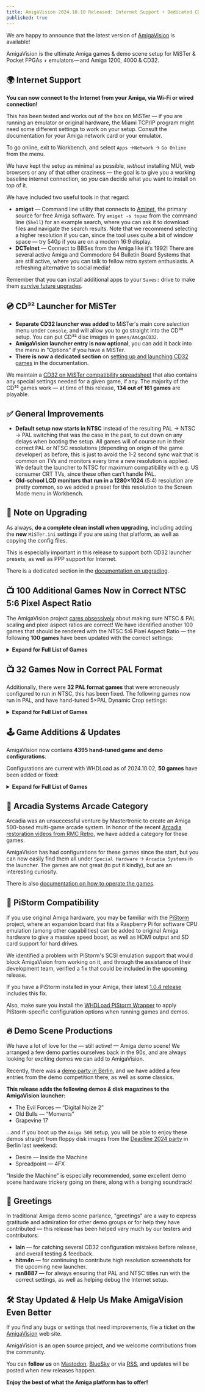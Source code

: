 ```yaml
---
title: AmigaVision 2024.10.10 Released: Internet Support + Dedicated CD32 Launcher for MiSTer Added, 182 Game Updates
published: true
---
```


We are happy to announce that the latest version of [AmigaVision] is available!

AmigaVision is the ultimate Amiga games & demo scene setup for MiSTer & Pocket FPGAs + emulators — and Amiga 1200, 4000 & CD32.

## 🌍 Internet Support

**You can now connect to the Internet from your Amiga, via Wi-Fi or wired connection!**

This has been tested and works out of the box on MiSTer — if you are running an emulator or original hardware, the Miami TCP/IP program might need some different settings to work on your setup. Consult the documentation for your Amiga network card or your emulator.

To go online, exit to Workbench, and select `Apps` →`Network` → `Go Online` from the menu.

We have kept the setup as minimal as possible, *without* installing MUI, web browsers or any of that other craziness — the goal is to give you a working baseline internet connection, so *you* can decide what you want to install on top of it.

We have included two useful tools in that regard:

* **amiget** — Command line utility that connects to [Aminet], the primary source for free Amiga software. Try `amiget -s topaz` from the command line (`Shell`) for an example search, where you can ask it to download files and navigate the search results. Note that we recommend selecting a higher resolution if you can, since the tool uses quite a bit of window space — try 540p if you are on a modern 16:9 display.
* **DCTelnet** — Connect to BBSes from the Amiga like it's 1992! There are several active Amiga and Commodore 64 Bulletin Board Systems that are still active, where you can talk to fellow retro system enthusiasts. A refreshing alternative to social media!

Remember that you can install additional apps to your `Saves:` drive to make them [survive future upgrades](https://amiga.vision/docs#custom-scripts).

## 💿 CD³² Launcher for MiSTer

* **Separate CD32 launcher was added** to MiSTer's main core selection menu under `Console`, and will allow you to go straight into the CD³² setup. You can put CD³² disc images in `games/AmigaCD32`.
* **AmigaVision launcher entry is now optional**, you can add it back into the menu in "Options" if you have a MiSTer.
* **There is now a dedicated section** on [setting up and launching CD32 games] in the documentation.

We maintain a [CD32 on MiSTer compatibility spreadsheet] that also contains any special settings needed for a given game, if any. The majority of the CD³² games work — at time of this release, **134 out of 161 games** are playable.

## ✅ General Improvements

* **Default setup now starts in NTSC** instead of the resulting PAL → NTSC → PAL switching that was the case in the past, to cut down on any delays when booting the setup. All games will of course run in their correct PAL or NTSC resolutions (depending on origin of the game developer) as before, this is just to avoid the 1-2 second sync wait that is common on TVs and monitors every time a new resolution is applied. We default the launcher to NTSC for maximum compatibility with e.g. US consumer CRT TVs, since these often can't handle PAL.
* **Old-school LCD monitors that run in a 1280×1024** (5:4) resolution are pretty common, so we added a preset for this resolution to the Screen Mode menu in Workbench.

## 📝 Note on Upgrading

As always, **do a complete clean install when upgrading**, including adding the **new** `MiSTer.ini` settings if you are using that platform, as well as copying the config files.

This is especially important in this release to support both CD32 launcher presets, as well as PPP support for Internet.

There is a dedicated section in the [documentation on upgrading].

## 📺 100 Additional Games Now in Correct NTSC 5:6 Pixel Aspect Ratio

The AmigaVision project [cares obsessively] about making sure NTSC *&* PAL scaling and pixel aspect ratios are correct! We have identified another 100 games that should be rendered with the NTSC 5:6 Pixel Aspect Ratio — the following **100 games** have been updated with the correct settings:

<details>
<summary><b>Expand for Full List of Games</b></summary>

* 4x4 Off-Road Racing
* ABC Monday Night Football
* Adventure Construction Set
* After Burner (Sega)
* Alien Fires 2199 A.D.
* Alien Syndrome
* Amiga Karate
* Archon: The Light and the Dark
* Archon II: Adept
* Arcticfox
* Arkanoid
* The Bard's Tale: Tales of the Unknown
* Battleship
* BattleTech: The Crescent Hawk's Inception
* Bill & Ted's Excellent Adventure
* Blue Angels: Formation Flight Simulation
* Breach
* Bubble Bobble
* Buck Rogers XXVc: Countdown to Doomsday
* Castle of Dr. Brain
* Castle of Dr. Brain (MT-32)
* Centurion: Defender of Rome
* The Chessmaster 2100
* Cosmic Relief: Prof. Renegade to the Rescue
* Das Boot
* DeathBringer (Spotlight)
* Deja Vu: A Nightmare Comes True!!
* Downhill Challenge
* Dragon Lord
* Dragon's Lair & Escape From Singe's Castle
* DragonStrike
* Dr. Doom's Revenge!
* EbonStar
* F-19 Stealth Fighter
* Falcon
* Fighter Duel Pro
* Fighting Soccer
* Final Assault
* Four Crystals of Trazere
* Four Crystals of Trazere (Get Legends Save Disk)
* Gunship
* Hacker
* HardBall II
* Hare Raising Havoc
* Harrier Combat Simulator
* Keef the Thief: A Boy and His Lockpick
* King's Bounty
* Links: The Challenge of Golf
* Little Computer People: House-On-A-Disk
* Manhunter 2: San Francisco
* Mind Walker
* Moebius
* Monkey Business
* MouseQuest
* Nuclear War
* Ogre
* One on One
* Out Run
* Over the Net
* Paladin
* Peter Beardsley's International Football
* Pioneer Plague
* Platoon
* Police Quest: In Pursuit of the Death Angel
* Police Quest III: The Kindred
* Police Quest III: The Kindred (MT-32)
* Prince of Persia
* Qix: The 'Computer Virus' Game
* Rambo III
* Red Lightning
* Seven Cities of Gold
* Shanghai
* Silent Service II
* Silicon Dreams
* SimCity
* Skyfox
* Spacecutter
* Space Harrier
* Space Quest: The Sarien Encounter
* Space Quest IV: Roger Wilco and the Time Rippers
* Space Quest IV: Roger Wilco and the Time Rippers (MT-32)
* Spacewrecked: 14 Billion Light Years From Earth
* Spirit of Excalibur
* Stellar 7
* Street Sports Basketball
* Sub Battle Simulator
* Sword of Aragon
* Thunder Blade
* Total Eclipse
* Treasures of the Savage Frontier
* Turbo Sprint
* Typhoon Thompson in Search for the Sea Child
* Ultima IV: Quest of the Avatar
* Universe 3
* Vortex
* Windwalker
* Where in the World Is Carmen Sandiego?
* World Games
* Zany Golf

* Amiga Dealer Demo 
</details>

## 📺 32 Games Now in Correct PAL Format

Additionally, there were **32 PAL format games** that were erroneously configured to run in NTSC, this has been fixed. The following games now run in PAL, and have hand-tuned 5×PAL Dynamic Crop settings:

<details>
<summary><b>Expand for Full List of Games</b></summary>

* Aquaventura
* Archipelagos
* Arena
* Armour-geddon
* Back to the Future Part 3
* Better Dead Than Alien
* Bill's Tomato Game
* Carthage
* Chips Challenge
* Cluedo: Master Detective
* Cosmo Ranger
* Cytron
* Damocles
* Dark Castle
* Dark Side
* Elf (Ocean)
* Full Metal Planete
* Ghostbusters 2
* Golden Axe
* Hybris
* Killing Cloud
* Laser Squad
* Nightdawn
* Plague
* Plan 9 From Outer Space
* Plutos
* Prison
* Spaceball 
* Super Off Road
* Super Space Invaders
* Theme Park Mystery
* Tip-Off
</details>


## 🕹️ Game Additions *&* Updates

AmigaVision now contains **4395 hand-tuned game and demo configurations**.

Configurations are current with WHDLoad as of 2024.10.02, **50 games** have been added or fixed:

<details>
<summary><b>Expand for Full List of Games</b></summary>

* A320 Airbus
* A320 Airbus Edition Europa
* A320 Airbus Edition USA
* A320 Airbus Vol 2
* AirSupply
* Amidar
* Arcade Fruit Machine
* Aventura Espacial (Spanish)
* Aventura Original (Spanish)
* Blades Of Steel
* Celtic Heart
* Centerbase
* Clown-O-Mania
* Diosa De Cozumel (Spanish)
* DonkeyKong
* Doody
* Drip
* DynaBlaster
* Elevator Action
* Galaga
* HammerBoy
* Heimdall
* Heimdall (German)
* Heimdall (Spanish)
* Heimdall (French)
* Humans 2
* Humans 2 (German)
* Little Princess
* Little Princess2
* Mikro Mortal Tennis
* Ms. PacMan
* Rectangle
* Seelenturm (German)
* SexyDroids
* SpaceHarrier2
* Sqrxz2
* Sqrxz3
* Sqrxz4
* Super Gem'Z
* Tapper
* Tech
* Tetris AGA
* Tower of Souls
* Treasure Trap 2
* Trex Warrior
* Trolls
* Tubular Worlds
* Violator
* Willy The Kid (German)
* Windwalker 2

</details>

## 👾 Arcadia Systems Arcade Category

Arcadia was an unsuccessful venture by Mastertronic to create an Amiga 500-based multi-game arcade system. In honor of the recent [Arcadia restoration videos from RMC Retro](https://www.youtube.com/watch?v=gqDaVZ8TNL4), we have added a category for these games.

AmigaVision has had configurations for these games since the start, but you can now easily find them all under `Special Hardware` → `Arcadia Systems` in the launcher. The games are not great (to put it kindly), but are an interesting curiosity.

There is also [documentation on how to operate the games](https://amiga.vision/docs#what-is-arcadia-systems).

## 🥧 PiStorm Compatibility

If you use original Amiga hardware, you may be familiar with the [PiStorm](https://www.raspberrypi.com/news/pistorm-keeping-the-amiga-alive/) project, where an expansion board that fits a Raspberry Pi for software CPU emulation (among other capabilities) can be added to original Amiga hardware to give a massive speed boost, as well as HDMI output and SD card support for hard drives.

We identified a problem with PiStorm's SCSI emulation support that would block AmigaVision from working on it, and through the assistance of their development team, verified a fix that could be included in the upcoming release.

If you have a PiStorm installed in your Amiga, their latest [1.0.4 release](https://github.com/michalsc/Emu68/releases/tag/v1.0.4) includes this fix.

Also, make sure you install the [WHDLoad PiStorm Wrapper](https://drive.google.com/drive/folders/1cgGJ7pGQTOL4VZXLp_IFwdjUrVWDI3Mw) to apply PiStorm-specific configuration options when running games and demos.

## 🔥 Demo Scene Productions

We have a lot of love for the — still active! — Amiga demo scene! We arranged a few demo parties ourselves back in the 90s, and are always looking for exciting demos we can add to AmigaVision.

Recently, there was a [demo party in Berlin](https://www.demoparty.berlin), and we have added a few entries from the demo competition there, as well as some classics.

**This release adds the following demos *&* disk magazines to the AmigaVision launcher:**

* The Evil Forces — “Digital Noize 2”
* Old Bulls — “Moments”
* Grapevine 17 

…and if you boot up the `Amiga 500` setup, you will be able to enjoy these demos straight from floppy disk images from the [Deadline 2024 party](https://demozoo.org/parties/4775/#competition_19407) in Berlin last weekend:

* Desire — Inside the Machine* Spreadpoint — 4FX 

"Inside the Machine" is especially recommended, some excellent demo scene hardware trickery going on there, along with a banging soundtrack!

## 🤝 Greetings

In traditional Amiga demo scene parlance, "greetings" are a way to express gratitude and admiration for other demo groups or for help they have contributed — this release has been helped very much by our testers and contributors:

* **Iain** — for catching several CD32 configuration mistakes before release, and overall testing *&* feedback.
* **hitm4n** — for continuing to contribute high resolution screenshots for the upcoming new launcher.
* **rsn8887** — for always ensuring that PAL and NTSC titles run with the correct settings, as well as helping debug the Internet setup.

## 🛠️ Stay Updated *&* Help Us Make AmigaVision Even Better

If you find any bugs or settings that need improvements, file a ticket on the [AmigaVision] web site. 

AmigaVision is an open source project, and we welcome contributions from the community.

You can **follow us** on [Mastodon], [BlueSky] or via [RSS], and updates will be posted when new releases happen.

**Enjoy the best of what the Amiga platform has to offer!**

[AmigaVision]:https://amiga.vision
[Mastodon]:https://mastodon.social/@amiga_vision
[BlueSky]:https://bsky.app/profile/amigavision.bsky.social
[RSS]:https://amiga.vision/feed.xml

[Aminet]:https://aminet.net
[CD32 on MiSTer compatibility spreadsheet]:https://amiga.vision/cd32
[documentation on upgrading]:https://amiga.vision/docs#upgrading
[setting up and launching CD32 games]:https://amiga.vision/docs#cd-games-support
[cares obsessively]:https://amiga.vision/sachs
[issue tracker]:https://github.com/amigavision/AmigaVision/issues